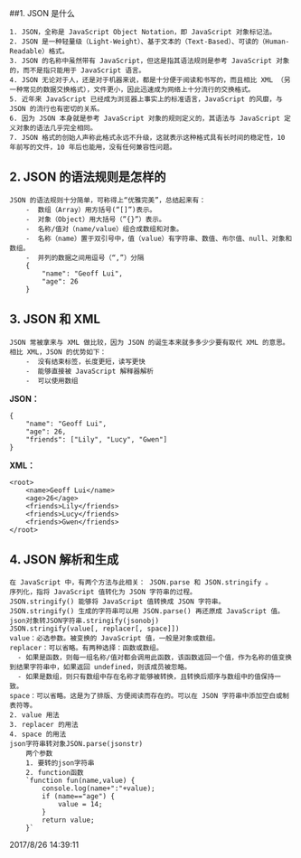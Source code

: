 ##1. JSON 是什么

	1. JSON，全称是 JavaScript Object Notation，即 JavaScript 对象标记法。
	2. JSON 是一种轻量级（Light-Weight）、基于文本的（Text-Based）、可读的（Human-Readable）格式。
	3. JSON 的名称中虽然带有 JavaScript，但这是指其语法规则是参考 JavaScript 对象的，而不是指只能用于 JavaScript 语言。
	4. JSON 无论对于人，还是对于机器来说，都是十分便于阅读和书写的，而且相比 XML （另一种常见的数据交换格式），文件更小，因此迅速成为网络上十分流行的交换格式。
	5. 近年来 JavaScript 已经成为浏览器上事实上的标准语言，JavaScript 的风靡，与 JSON 的流行也有密切的关系。
	6. 因为 JSON 本身就是参考 JavaScript 对象的规则定义的，其语法与 JavaScript 定义对象的语法几乎完全相同。
	7. JSON 格式的创始人声称此格式永远不升级，这就表示这种格式具有长时间的稳定性，10 年前写的文件，10 年后也能用，没有任何兼容性问题。

##	2. JSON 的语法规则是怎样的

	JSON 的语法规则十分简单，可称得上“优雅完美”，总结起来有：
		-  数组（Array）用方括号(“[]”)表示。
		-  对象（Object）用大括号（”{}”）表示。
		-  名称/值对（name/value）组合成数组和对象。
		-  名称（name）置于双引号中，值（value）有字符串、数值、布尔值、null、对象和数组。
		-  并列的数据之间用逗号（“,”）分隔
		{
			"name": "Geoff Lui",
			"age": 26
		}

##	3. JSON 和 XML
	
	JSON 常被拿来与 XML 做比较，因为 JSON 的诞生本来就多多少少要有取代 XML 的意思。相比 XML，JSON 的优势如下：
		-  没有结束标签，长度更短，读写更快
		-  能够直接被 JavaScript 解释器解析
		-  可以使用数组
**JSON：**
	
	{
		"name": "Geoff Lui",
		"age": 26,
		"friends": ["Lily", "Lucy", "Gwen"]
	}

**XML：**

	<root>
		<name>Geoff Lui</name>
		<age>26</age>
		<friends>Lily</friends>
		<friends>Lucy</friends>
		<friends>Gwen</friends>
	</root>


## 4. JSON 解析和生成

	在 JavaScript 中，有两个方法与此相关： JSON.parse 和 JSON.stringify 。
	序列化，指将 JavaScript 值转化为 JSON 字符串的过程。
	JSON.stringify() 能够将 JavaScript 值转换成 JSON 字符串。
	JSON.stringify() 生成的字符串可以用 JSON.parse() 再还原成 JavaScript 值。
	json对象转JSON字符串.stringify(jsonobj)
	JSON.stringify(value[, replacer[, space]])
	value：必选参数。被变换的 JavaScript 值，一般是对象或数组。
	replacer：可以省略。有两种选择：函数或数组。
	  - 如果是函数，则每一组名称/值对都会调用此函数，该函数返回一个值，作为名称的值变换到结果字符串中，如果返回 undefined，则该成员被忽略。
	  - 如果是数组，则只有数组中存在名称才能够被转换，且转换后顺序与数组中的值保持一致。
	space：可以省略。这是为了排版、方便阅读而存在的。可以在 JSON 字符串中添加空白或制表符等。
	2. value 用法
	3. replacer 的用法
	4. space 的用法
	json字符串转对象JSON.parse(jsonstr)
		两个参数
		1. 要转的json字符串
		2. function函数
		`function fun(name,value) {
    		console.log(name+":"+value);
    		if (name=="age") {
        		value = 14;
			}
			return value;
		}`

2017/8/26 14:39:11 